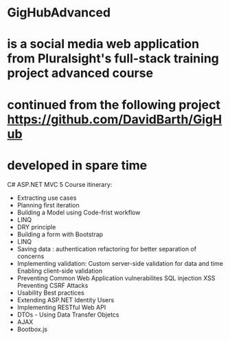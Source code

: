 # GigHubAdvanced 
# is a social media web application from Pluralsight's full-stack training project advanced course
# continued from the following project https://github.com/DavidBarth/GigHub 
# developed in spare time

C# ASP.NET MVC 5 
Course itinerary: 
- Extracting use cases
- Planning first iteration
- Building a Model using Code-frist workflow
- LINQ
- DRY principle
- Building a form with Bootstrap
- LINQ
- Saving data : 
  authentication
  refactoring for better separation of concerns
- Implementing validation:
  Custom server-side validation for data and time
  Enabling client-side validation
- Preventing Common Web Application vulnerabilites
  SQL injection
  XSS
  Preventing CSRF Attacks
- Usability Best practices
- Extending ASP.NET Identity Users
- Implementing RESTful Web API
- DTOs - Using Data Transfer Objetcs
- AJAX 
- Bootbox.js

